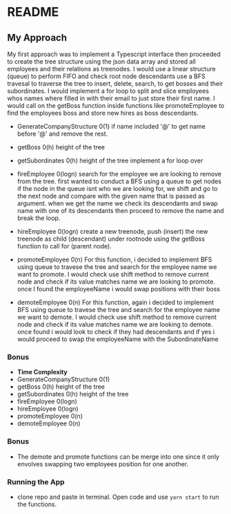 # README

## My Approach
My first approach was to implement a Typescript interface then proceeded to create the tree structure using the json data array and stored all employees and their relations as treenodes. I would use a linear structure (queue) to perform FIFO and check root node descendants use a BFS travesal to traverse the tree to insert, delete, search, to get bosses and their subordinates. I would implement a for loop to split and slice employees whos names where filled in with their email to just store their first name. I would call on the getBoss function inside functions like promoteEmployee to find the employees boss and store new hires as boss descendants.

- GenerateCompanyStructure 0(1)
if name included '@' to get name before '@' and remove the rest.

- getBoss 0(h)  height of the tree 


- getSubordinates  0(h) height of the tree
implement a for loop over 

- fireEmployee 0(logn) 
search for the employee we are looking to remove from the tree.
first wanted to conduct a BFS using a queue to get nodes
if the node in the queue isnt who we are looking for, we shift and go to the next node and compare with the given name that is passed as argument. when we get the name we check its descendants and swap name with one of its descendants then proceed to remove the name and break the loop.



- hireEmployee 0(logn)
    create a new treenode, push (insert) the new treenode as child (descendant) under rootnode using the getBoss function to call for (parent node). 

- promoteEmployee 0(n)
For this function, i decided to implement BFS using queue to travese the tree and search for the employee name we want to promote. I would check use shift method to remove current node and check if its value matches name we are looking to promote. once I found the employeeName i would swap positions with their boss 

- demoteEmployee 0(n)
For this function, again i decided to implement BFS using queue to travese the tree and search for the employee name we want to demote. I would check use shift method to remove current node and check if its value matches name we are looking to demote. once found i would look to check if they had descendants and if yes i would proceed to swap the employeeName with the SubordinateName

### Bonus
- **Time Complexity**
- GenerateCompanyStructure 0(1)
- getBoss 0(h)  height of the tree 
- getSubordinates  0(h) height of the tree
- fireEmployee 0(logn) 
- hireEmployee 0(logn)
- promoteEmployee 0(n)
- demoteEmployee 0(n)

### Bonus
- The demote and promote functions can be merge into one since it only envolves swapping two employees position for one another.

### Running the App
- clone repo and paste in terminal. Open code and use `yarn start` to run the functions.
